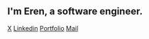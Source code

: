 <h2>I'm Eren, a software engineer.</h2>

<a href="" alt="">X</a>    <a href="" alt="">Linkedin</a> <a href="" alt="">Portfolio</a>  <a href="" alt="">Mail</a>  
